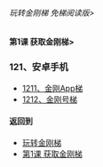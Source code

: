 ###### 玩转金刚梯 免梯阅读版>
#### 第1课 获取金刚梯>

### 121、安卓手机

- [1211、金刚App梯 ](https://github.com/a2zitpro/web/blob/master/LadderFree/LadderGet/Android/Phone/LadderApp.md)
- [1212、金刚号梯  ](https://github.com/a2zitpro/web/blob/master/LadderFree/LadderGet/Android/Phone/LadderKKID.md)



#### 返回到
- [玩转金刚梯](https://github.com/a2zitpro/web/blob/master/LadderFree/main.md)
- [第1课 获取金刚梯](https://github.com/a2zitpro/web/blob/master/LadderFree/LadderGet/LadderGet.md)





